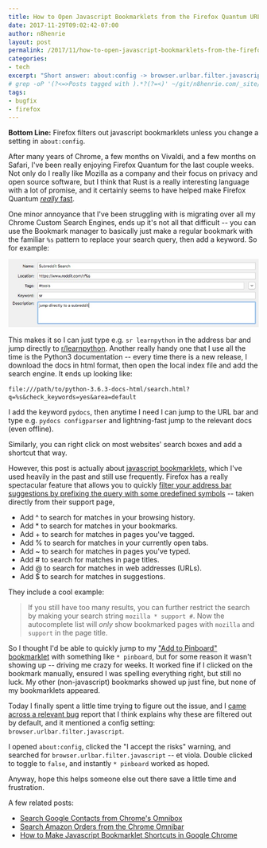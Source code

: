 ```yaml
---
title: How to Open Javascript Bookmarklets from the Firefox Quantum URL Bar
date: 2017-11-29T09:02:42-07:00
author: n8henrie
layout: post
permalink: /2017/11/how-to-open-javascript-bookmarklets-from-the-firefox-quantum-url-bar/
categories:
- tech
excerpt: "Short answer: about:config -> browser.urlbar.filter.javascript"
# grep -oP '(?<=>Posts tagged with ).*?(?=<)' ~/git/n8henrie.com/_site/tags/index.html
tags:
- bugfix
- firefox
---
```

**Bottom Line:** Firefox filters out javascript bookmarklets unless you change
a setting in `about:config`.
<!--more-->

After many years of Chrome, a few months on Vivaldi, and a few months on
Safari, I've been really enjoying Firefox Quantum for the last couple weeks.
Not only do I really like Mozilla as a company and their focus on privacy and
open source software, but I think that Rust is a really interesting language
with a lot of promise, and it certainly seems to have helped make Firefox
Quantum [*really*
fast](https://blog.mozilla.org/firefox/quantum-performance-test/).

One minor annoyance that I've been struggling with is migrating over all my
Chrome Custom Search Engines, ends up it's not all that difficult -- you can
use the Bookmark manager to basically just make a regular bookmark with the
familiar `%s` pattern to replace your search query, then add a keyword. So for
example: 

![](/uploads/2017/11/firefox-bookmark-manager-screenshot.jpg)

This makes it so I can just type e.g. `sr learnpython` in the address bar and
jump directly to [r/learnpython](https://www.reddit.com/r/learnpython/).
Another really handy one that I use all the time is the Python3 documentation
-- every time there is a new release, I download the docs in html format, then
open the local index file and add the search engine. It ends up looking like:

```plaintext
file:///path/to/python-3.6.3-docs-html/search.html?q=%s&check_keywords=yes&area=default
```

I add the keyword `pydocs`, then anytime I need I can jump to the URL bar and
type e.g. `pydocs configparser` and lightning-fast jump to the relevant docs
(even offline).

Similarly, you can right click on most websites' search boxes and add a shortcut that
way.

However, this post is actually about [javascript
bookmarklets](https://n8henrie.com/2012/08/javascript-bookmarklet-in-chrome/),
which I've used heavily in the past and still use frequently. Firefox has a
really spectacular feature that allows you to quickly [filter your address bar
suggestions by prefixing the query with some predefined
symbols](https://support.mozilla.org/en-US/kb/awesome-bar-search-firefox-bookmarks-history-tabs)
-- taken directly from their support page, 

- Add ^ to search for matches in your browsing history.
- Add * to search for matches in your bookmarks.
- Add + to search for matches in pages you've tagged.
- Add % to search for matches in your currently open tabs.
- Add ~ to search for matches in pages you've typed.
- Add # to search for matches in page titles.
- Add @ to search for matches in web addresses (URLs).
- Add $ to search for matches in suggestions. 

They include a cool example:

> If you still have too many results, you can further restrict the search by
making your search string `mozilla * support #`. Now the autocomplete list
will *only* show bookmarked pages with `mozilla` and `support` in the page
title.

So I thought I'd be able to quickly jump to my ["Add to Pinboard"
bookmarklet](https://pinboard.in/howto/) with something like `* pinboard`, but
for some reason it wasn't showing up -- driving me crazy for weeks. It worked
fine if I clicked on the bookmark manually, ensured I was spelling everything
right, but still no luck. My other (non-javascript) bookmarks showed up just
fine, but none of my bookmarklets appeared.

Today I finally spent a little time trying to figure out the issue, and I [came
across a relevant bug](https://bugzilla.mozilla.org/show_bug.cgi?id=417798)
report that I think explains why these are filtered out by default, and it
mentioned a config setting: `browser.urlbar.filter.javascript`.

I opened `about:config`, clicked the "I accept the risks" warning, and searched
for `browser.urlbar.filter.javascript` -- et viola. Double clicked to toggle to
`false`, and instantly `* pinboard` worked as hoped.

Anyway, hope this helps someone else out there save a little time and
frustration.

A few related posts:

- [Search Google Contacts from Chrome's
  Omnibox](https://n8henrie.com/2015/01/search-google-contacts-from-chromes-omnibox/)
- [Search Amazon Orders from the Chrome
  Omnibar](https://n8henrie.com/2013/12/search-amazon-orders-from-the-chrome-omnibar/)
- [How to Make Javascript Bookmarklet Shortcuts in Google
  Chrome](https://n8henrie.com/2012/08/javascript-bookmarklet-in-chrome/)
